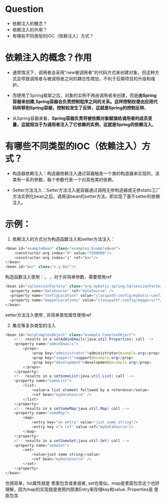 Question
====

* 依赖注入的概念？
* 依赖注入的作用？
* 有哪些不同类型的IOC（依赖注入）方式？

依赖注入的概念？作用
====

* 通常情况下，调用者会采用"new被调用者"的代码方式来创建对象，但这种方式会导致调用者与被调用者之间的耦合性增加，不利于后期项目的升级和维护。

* 而使用了Spring框架之后，对象的实例不再由调用者来创建，而是**由Spring容器来创建,Spring容器会负责控制程序之间的关系。这样控制权便由应用代码转移到Spring容器，控制权发生了反转，这就是Spring的控制反转**。

* 从Spring容器来看，**Spring容器负责将被依赖对象赋值给调用者的成员变量，这就相当于为调用者注入了它依赖的实例，这就是Spring的依赖注入**。


有哪些不同类型的IOC（依赖注入）方式？
====

* 构造器依赖注入：构造器依赖注入通过容器触发一个类的构造器来实现的，该类有一系列参数，每个参数代表一个对其他类的依赖。

* Setter方法注入：Setter方法注入是容器通过调用无参构造器或无参static工厂 方法实例化bean之后，调用该bean的setter方法，即实现了基于setter的依赖注入。

示例：
====

1. 依赖注入的方式分为构造函数注入和setter方法注入：

```java
<bean id="exampleBean" class="examples.ExampleBean">
    <constructor-arg index="0" value="7500000"/>
    <constructor-arg index="1" ref="bar"/>
</bean>
<bean id="bar" class="x.y.Bar"/>
```

构造函数注入使用：<constructor-arg index="0" value="7500000"/>， <constructor-arg type="int" value="7500000"/>，对于非简单参数，需要使用ref <constructor-arg index="1" ref="bar"/>

```java
<bean id="sqlSessionFactory" class="org.mybatis.spring.SqlSessionFactoryBean">
  <property name="dataSource" ref="dataSource" />
  <property name="configLocation" value="classpath:config/mybatis-config.xml" />
  <property name="mapperLocations" value="classpath*:config/mappers/**/*.xml" />
</bean>
```

setter方法注入使用 <property name="username" value="xxx"/>, 非简单类型属性使用ref <property name="xxbean" ref="xxx"/>

2. 集合等复杂类型的注入

```java
<bean id="moreComplexObject" class="example.ComplexObject">
    <!-- results in a setAdminEmails(java.util.Properties) call -->
    <property name="adminEmails">
        <props>
            <prop key="administrator">administrator@example.org</prop>
            <prop key="support">support@example.org</prop>
            <prop key="development">development@example.org</prop>
        </props>
    </property>
    <!-- results in a setSomeList(java.util.List) call -->
    <property name="someList">
        <list>
            <value>a list element followed by a reference</value>
            <ref bean="myDataSource" />
        </list>
    </property>
    <!-- results in a setSomeMap(java.util.Map) call -->
    <property name="someMap">
        <map>
            <entry key="an entry" value="just some string"/>
            <entry key ="a ref" value-ref="myDataSource"/>
        </map>
    </property>
    <!-- results in a setSomeSet(java.util.Set) call -->
    <property name="someSet">
        <set>
            <value>just some string</value>
            <ref bean="myDataSource" />
        </set>
    </property>
</bean>
```

也很简单，list属性就是 <list>里面包含<value>或者<ref>或者<bean>, set也类似。map是<map>里面包含<entry>这个也好理解，因为map的实现就是使用内部类Entry来存储key和value. Properties是 <props>里面包含<prop>.

